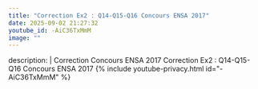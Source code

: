 ```yaml
---
title: "Correction Ex2 : Q14-Q15-Q16 Concours ENSA 2017"
date: 2025-09-02 21:27:32 
youtube_id: -AiC36TxMmM
image: ""
---
```

description: |
  Correction Concours ENSA 2017
  Correction Ex2 : Q14-Q15-Q16 Concours ENSA 2017
{% include youtube-privacy.html id="-AiC36TxMmM" %}
